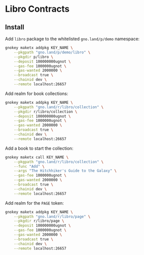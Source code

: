 # Libro Contracts

## Install

Add `libro` package to the whitelisted `gno.land/p/demo` namespace:

```sh
gnokey maketx addpkg KEY_NAME \
    --pkgpath "gno.land/p/demo/libro" \
    --pkgdir p/libro \
    --deposit 100000000ugnot \
    --gas-fee 1000000ugnot \
    --gas-wanted 2000000 \
    --broadcast true \
    --chainid dev \
    --remote localhost:26657
```

Add realm for book collections:

```sh
gnokey maketx addpkg KEY_NAME \
    --pkgpath "gno.land/r/libro/collection" \
    --pkgdir r/libro/collection \
    --deposit 100000000ugnot \
    --gas-fee 1000000ugnot \
    --gas-wanted 2000000 \
    --broadcast true \
    --chainid dev \
    --remote localhost:26657
```

Add a book to start the collection:

```sh
gnokey maketx call KEY_NAME \
    --pkgpath "gno.land/r/libro/collection" \
    --func "Add" \
    --args "The Hitchhiker's Guide to the Galaxy" \
    --gas-fee 1000000ugnot \
    --gas-wanted 2000000 \
    --broadcast true \
    --chainid dev \
    --remote localhost:26657
```

Add realm for the `PAGE` token:

```sh
gnokey maketx addpkg KEY_NAME \
    --pkgpath "gno.land/r/libro/page" \
    --pkgdir r/libro/page \
    --deposit 100000000ugnot \
    --gas-fee 1000000ugnot \
    --gas-wanted 2000000 \
    --broadcast true \
    --chainid dev \
    --remote localhost:26657
```
